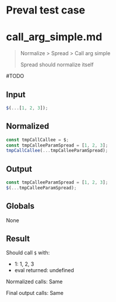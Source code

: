 # Preval test case

# call_arg_simple.md

> Normalize > Spread > Call arg simple
>
> Spread should normalize itself

#TODO

## Input

`````js filename=intro
$(...[1, 2, 3]);
`````

## Normalized

`````js filename=intro
const tmpCallCallee = $;
const tmpCalleeParamSpread = [1, 2, 3];
tmpCallCallee(...tmpCalleeParamSpread);
`````

## Output

`````js filename=intro
const tmpCalleeParamSpread = [1, 2, 3];
$(...tmpCalleeParamSpread);
`````

## Globals

None

## Result

Should call `$` with:
 - 1: 1, 2, 3
 - eval returned: undefined

Normalized calls: Same

Final output calls: Same
